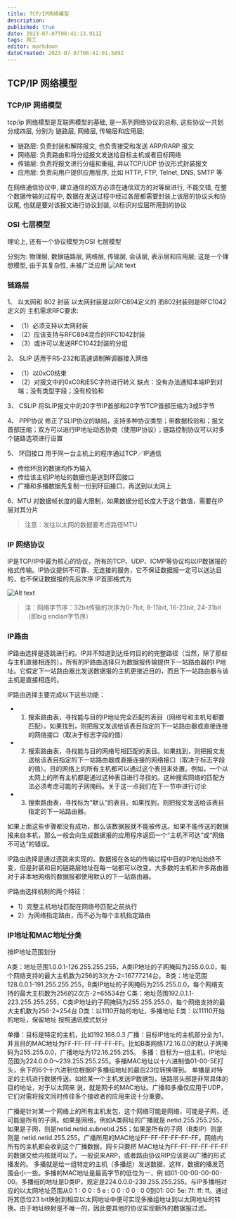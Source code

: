 ```yaml
---
title: TCP/IP网络模型
description: 
published: true
date: 2023-07-07T06:41:13.911Z
tags: 网工
editor: markdown
dateCreated: 2023-07-07T06:41:01.509Z
---
```


## TCP/IP 网络模型

### TCP/IP 网络模型

tcp/ip 网络模型是互联网模型的基础, 是一系列网络协议的总称, 这些协议一共划分成四层, 分别为 链路层, 网络层, 传输层和应用层;

- 链路层: 负责封装和解除报文, 也负责接受和发送 ARP/RARP 报文
- 网络层: 负责路由和将分组报文发送给目标主机或者目标网络
- 传输层: 负责将报文进行分组和重组, 并以TCP/UDP 协议形式封装报文
- 应用层: 负责向用户提供应用层序, 比如 HTTP, FTP, Telnet, DNS, SMTP 等

在网络通信协议中, 建立通信的双方必须在通信双方的对等层进行, 不能交错, 在整个数据传输的过程中, 数据在发送过程中经过各层都需要封装上该层的协议头和协议尾, 也就是要对该报文进行协议封装, 以标识对应层所用到的协议

### OSI 七层模型

理论上, 还有一个协议模型为OSI 七层模型

分别为: 物理层, 数据链路层, 网络层, 传输层, 会话层, 表示层和应用层; 这是一个理想模型, 由于其复杂性, 未被广泛应用
![Alt text](image.png)

### 链路层

1、 以太网和 802 封装
以太网封装是以RFC894定义的 而802封装则是RFC1042定义的 主机需求RFC要求:

- （1）必须支持以太网封装
- （2）应该支持与RFC894混合的RFC1042封装
- （3）或许可以发送RFC1042封装的分组

2、 SLIP
适用于RS-232和高速调制解调器接入网络 

- （1）以0xC0结束 
- （2）对报文中的0xC0和ESC字符进行转义 缺点：没有办法通知本端IP到对端；没有类型字段；没有校验和

3、 CSLIP
将SLIP报文中的20字节IP首部和20字节TCP首部压缩为3或5字节

4、 PPP协议
修正了SLIP协议的缺陷，支持多种协议类型；带数据校验和；报文首部压缩；双方可以进行IP地址动态协商（使用IP协议）；链路控制协议可以对多个链路选项进行设置

5、 环回接口
用于同一台主机上的程序通过TCP／IP通信

- 传给环回的数据均作为输入
- 传给该主机IP地址的数据也是送到环回接口
- 广播和多播数据先复制一份到环回接口，再送到以太网上

6、MTU
对数据帧长度的最大限制，如果数据分组长度大于这个数值，需要在IP层对其分片

> 注意：发往以太网的数据要考虑路径MTU

### IP 网络协议

IP是TCP/IP中最为核心的协议，所有的TCP、UDP、ICMP等协议均以IP数据报的格式传输。IP协议提供不可靠、无连接的服务，它不保证数据报一定可以送达目的，也不保证数据报的先后次序
IP首部格式为

![Alt text](image-1.png)

> 注：网络字节序：32bit传输的次序为0-7bit, 8-15bit, 16-23bit, 24-31bit（即big endian字节序）

### IP路由

IP路由选择是逐跳进行的。IP并不知道到达任何目的的完整路径（当然，除了那些与主机直接相连的）。所有的IP路由选择只为数据报传输提供下一站路由器的I P地址。它假定下一站路由器比发送数据报的主机更接近目的，而且下一站路由器与该主机是直接相连的。

IP路由选择主要完成以下这些功能：

- 1) 搜索路由表，寻找能与目的IP地址完全匹配的表目（网络号和主机号都要匹配）。如果找到，则把报文发送给该表目指定的下一站路由器或直接连接的网络接口（取决于标志字段的值）
- 2) 搜索路由表，寻找能与目的网络号相匹配的表目。如果找到，则把报文发送给该表目指定的下一站路由器或直接连接的网络接口（取决于标志字段的值）。目的网络上的所有主机都可以通过这个表目来处置。例如，一个以太网上的所有主机都是通过这种表目进行寻径的。这种搜索网络的匹配方法必须考虑可能的子网掩码。关于这一点我们在下一节中进行讨论
- 3) 搜索路由表，寻找标为“默认”的表目。如果找到，则把报文发送给该表目指定的下一站路由器。

如果上面这些步骤都没有成功，那么该数据报就不能被传送。如果不能传送的数据报来自本机，那么一般会向生成数据报的应用程序返回一个“主机不可达”或“网络不可达”的错误。

IP路由选择是通过逐跳来实现的。数据报在各站的传输过程中目的IP地址始终不变，但是封装和目的链路层地址在每一站都可以改变。大多数的主机和许多路由器对于非本地网络的数据报都使用默认的下一站路由器。

IP路由选择机制的两个特征：

- 1）完整主机地址匹配在网络号匹配之前执行
- 2）为网络指定路由，而不必为每个主机指定路由

### IP地址和MAC地址分类

按IP地址范围划分

A类：地址范围1.0.0.1-126.255.255.255，A类IP地址的子网掩码为255.0.0.0，每个网络支持的最大主机数为256的3次方-2=16777214台。
B类：地址范围128.0.0.1-191.255.255.255，B类IP地址的子网掩码为255.255.0.0，每个网络支持的最大主机数为256的2次方-2=65534台
C类：地址范围192.0.1.1-223.255.255.255，C类IP地址的子网掩码为255.255.255.0，每个网络支持的最大主机数为256-2=254台
D类：以1110开始的地址，多播地址
E类：以11110开始的地址，保留地址
按照通讯模式划分

单播：目标是特定的主机，比如192.168.0.3
广播：目标IP地址的主机部分全为1，并且目的MAC地址为FF-FF-FF-FF-FF-FF。比如B类网络172.16.0.0的默认子网掩码为255.255.0.0，广播地址为172.16.255.255。
多播：目标为一组主机，IP地址范围为224.0.0.0～239.255.255.255。多播MAC地址以十六进制值01-00-5E打头，余下的6个十六进制位根据IP多播组地址的最后23位转换得到。
单播是对特定的主机进行数据传送。如给某一个主机发送IP数据包，链路层头部是非常具体的目的地址，对于以太网来 说，就是网卡的MAC地址。广播和多播仅应用于UDP，它们对需将报文同时传往多个接收者的应用来说十分重要。

广播是针对某一个网络上的所有主机发包，这个网络可能是网络，可能是子网，还可能是所有的子网。如果是网络，例如A类网址的广播就是 netid.255.255.255，如果是子网，则是netid.netid.subnetid.255；如果是所有的子网（B类IP）则是则是 netid.netid.255.255。广播所用的MAC地址FF-FF-FF-FF-FF-FF。网络内所有的主机都会收到这个广播数据，网卡只要把 MAC地址为FF-FF-FF-FF-FF-FF的数据交给内核就可以了。一般说来ARP，或者路由协议RIP应该是以广播的形式播发的。
多播就是给一组特定的主机（多播组）发送数据，这样，数据的播发范围会小一些。多播的MAC地址是最高字节的低位为一，例 如01-00-00-00-00-00。多播组的地址是D类IP，规定是224.0.0.0-239.255.255.255。与IP多播相对应的以太网地址范围从0 1 : 0 0 : 5 e : 0 0 : 0 0 : 0 0到01: 00: 5e: 7f: ff: ff。通过将其低位23 bit映射到相应以太网地址中便可实现多播组地址到以太网地址的转换。由于地址映射是不唯一的，因此要其他的协议实现额外的数据报过滤。
